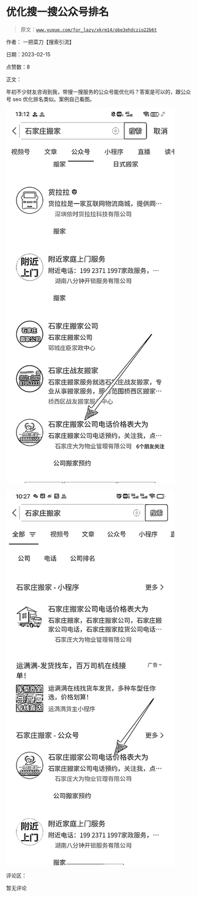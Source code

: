 # 优化搜一搜公众号排名

> 原文：[`www.yuque.com/for_lazy/xkrm14/qbe3ehdczio22b6t`](https://www.yuque.com/for_lazy/xkrm14/qbe3ehdczio22b6t)

作者： 一把菜刀【搜索引流】

日期：2023-02-15

点赞数：8

正文：

年初不少财友咨询到我，带搜一搜服务的公众号能优化吗？答案是可以的，跟公众号 seo 优化排名类似。案例自己看图。

![](img/2a231702497927ecc017fbfb798030a5.png)

![](img/b0ed5dc90777517fb391e9b1b61fcdfc.png)

评论区：

暂无评论

